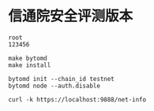 # 信通院安全评测版本

```shell script
root
123456

make bytomd
make install

bytomd init --chain_id testnet
bytomd node --auth.disable

curl -k https://localhost:9888/net-info
```
